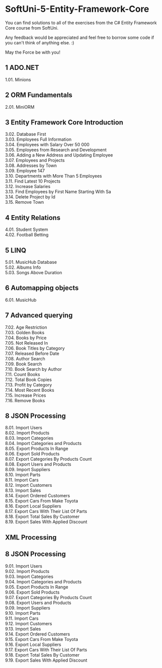 # SoftUni-5-Entity-Framework-Core

You can find solutions to all of the exercises from the C# Entity Framework Core course from SoftUni.

Any feedback would be appreciated and feel free to borrow some code if you can't think of anything else. :)

May the Force be with you!

## 1 ADO.NET
1.01. Minions<br>

## 2 ORM Fundamentals
2.01. MiniORM<br>

## 3 Entity Framework Core Introduction
3.02. Database First<br>
3.03. Employees Full Information<br>
3.04. Employees with Salary Over 50 000<br>
3.05. Employees from Research and Development<br>
3.06. Adding a New Address and Updating Employee<br>
3.07. Employees and Projects<br>
3.08. Addresses by Town<br>
3.09. Employee 147<br>
3.10. Departments with More Than 5 Employees<br>
3.11. Find Latest 10 Projects<br>
3.12. Increase Salaries<br>
3.13. Find Employees by First Name Starting With Sa<br>
3.14. Delete Project by Id<br>
3.15. Remove Town<br>

## 4 Entity Relations
4.01. Student System<br>
4.02. Football Betting<br>

## 5 LINQ
5.01. MusicHub Database<br>
5.02. Albums Info<br>
5.03. Songs Above Duration<br>

## 6 Automapping objects
6.01. MusicHub<br>

## 7 Advanced querying
7.02. Age Restriction<br>
7.03. Golden Books<br>
7.04. Books by Price<br>
7.05. Not Released In<br>
7.06. Book Titles by Category<br>
7.07. Released Before Date<br>
7.08. Author Search<br>
7.09. Book Search<br>
7.10. Book Search by Author<br>
7.11. Count Books<br>
7.12. Total Book Copies<br>
7.13. Profit by Category<br>
7.14. Most Recent Books<br>
7.15. Increase Prices<br>
7.16. Remove Books<br>

## 8 JSON Processing
8.01. Import Users<br>
8.02. Import Products<br>
8.03. Import Categories<br>
8.04. Import Categories and Products<br>
8.05. Export Products In Range<br>
8.06. Export Sold Products<br>
8.07. Export Categories By Products Count<br>
8.08. Export Users and Products<br>
8.09. Import Suppliers<br>
8.10. Import Parts<br>
8.11. Import Cars<br>
8.12. Import Customers<br>
8.13. Import Sales<br>
8.14. Export Ordered Customers<br>
8.15. Export Cars From Make Toyota<br>
8.16. Export Local Suppliers<br>
8.17. Export Cars With Their List Of Parts<br>
8.18. Export Total Sales By Customer<br>
8.19. Export Sales With Applied Discount<br>

## XML Processing
## 8 JSON Processing
9.01. Import Users<br>
9.02. Import Products<br>
9.03. Import Categories<br>
9.04. Import Categories and Products<br>
9.05. Export Products In Range<br>
9.06. Export Sold Products<br>
9.07. Export Categories By Products Count<br>
9.08. Export Users and Products<br>
9.09. Import Suppliers<br>
9.10. Import Parts<br>
9.11. Import Cars<br>
9.12. Import Customers<br>
9.13. Import Sales<br>
9.14. Export Ordered Customers<br>
9.15. Export Cars From Make Toyota<br>
9.16. Export Local Suppliers<br>
9.17. Export Cars With Their List Of Parts<br>
9.18. Export Total Sales By Customer<br>
9.19. Export Sales With Applied Discount<br>
